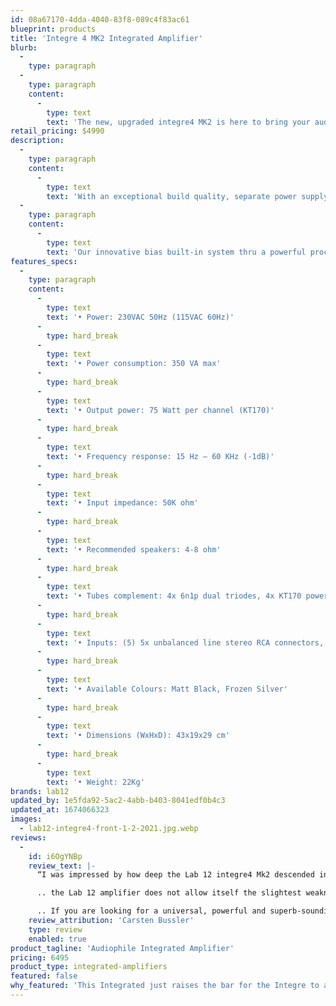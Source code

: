 ```yaml
---
id: 08a67170-4dda-4040-83f8-089c4f83ac61
blueprint: products
title: 'Integre 4 MK2 Integrated Amplifier'
blurb:
  -
    type: paragraph
  -
    type: paragraph
    content:
      -
        type: text
        text: 'The new, upgraded integre4 MK2 is here to bring your audio experience one step higher by taking advantage of all new powerful KT-170 power tubes'
retail_pricing: $4990
description:
  -
    type: paragraph
    content:
      -
        type: text
        text: 'With an exceptional build quality, separate power supply for each channel, higher Signal to Noise level, integre4 MK2 can be the ideal driver even for the most demanding speakers out there.'
  -
    type: paragraph
    content:
      -
        type: text
        text: 'Our innovative bias built-in system thru a powerful processor and the vivid OLED display are here to give you the pleasure of the easiest way of tube rolling ability and sound tuning according to your personal taste. No extra equipment or technical knowledge is necessary. Direct Anode current indication and instant setting directly from the face panel.'
features_specs:
  -
    type: paragraph
    content:
      -
        type: text
        text: '• Power: 230VAC 50Hz (115VAC 60Hz)'
      -
        type: hard_break
      -
        type: text
        text: '• Power consumption: 350 VA max'
      -
        type: hard_break
      -
        type: text
        text: '• Output power: 75 Watt per channel (KT170)'
      -
        type: hard_break
      -
        type: text
        text: '• Frequency response: 15 Hz – 60 KHz (-1dB)'
      -
        type: hard_break
      -
        type: text
        text: '• Input impedance: 50K ohm'
      -
        type: hard_break
      -
        type: text
        text: '• Recommended speakers: 4-8 ohm'
      -
        type: hard_break
      -
        type: text
        text: '• Tubes complement: 4x 6n1p dual triodes, 4x KT170 power pentodes'
      -
        type: hard_break
      -
        type: text
        text: '• Inputs: (5) 5x unbalanced line stereo RCA connectors, 1x unbalanced line stereo XLR connectors'
      -
        type: hard_break
      -
        type: text
        text: '• Available Colours: Matt Black, Frozen Silver'
      -
        type: hard_break
      -
        type: text
        text: '• Dimensions (WxHxD): 43x19x29 cm'
      -
        type: hard_break
      -
        type: text
        text: '• Weight: 22Kg'
brands: lab12
updated_by: 1e5fda92-5ac2-4abb-b403-8041edf0b4c3
updated_at: 1674066323
images:
  - lab12-integre4-front-1-2-2021.jpg.webp
reviews:
  -
    id: i6OgYNBp
    review_text: |-
      “I was impressed by how deep the Lab 12 integre4 Mk2 descended into the frequency cellar. The deep bass was raven black, powerful and yet precise, I had no idea that my speakers were capable of such a performance..

      .. the Lab 12 amplifier does not allow itself the slightest weakness: the most subtle sibilants and vowels in singing sound almost astonishingly realistic. But the historical instruments also played extremely colorfully and naturally, the finest sound ramifications were resolved very cleanly and resonated in detail..

      .. If you are looking for a universal, powerful and superb-sounding tube amplifier with no weaknesses in terms of speaker selection, you should definitely shortlist the Lab 12 integre4 Mk2. Endless headroom, pure joy of playing and exemplary properties in terms of coarse and fine dynamics characterize this amplifier. Finally, the integre4 Mk2 has a very special feature for tube rollers with the convenient possibility of bias adjustment, especially since the device makes the different qualities of different glass bulb derivatives immediately audible. Chapeau!”
    review_attribution: 'Carsten Bussler'
    type: review
    enabled: true
product_tagline: 'Audiophile Integrated Amplifier'
pricing: 6495
product_type: integrated-amplifiers
featured: false
why_featured: 'This Integrated just raises the bar for the Integre to a new level!'
---
```


